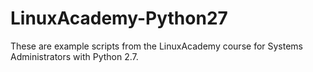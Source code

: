 # LinuxAcademy-Python27

These are example scripts from the LinuxAcademy course for Systems 
Administrators with Python 2.7.

